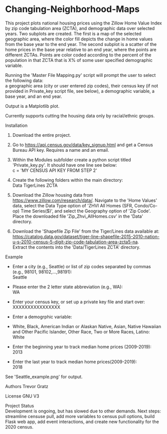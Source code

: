 # Changing-Neighborhood-Maps
 
 This project plots national housing prices using the Zillow Home Value Index by zip code tabulation area (ZCTA), and demographic data over selected years.
 Two subplots are created. The first is a map of the selected geographic area, where the color fill depicts the change in home values from the base year
 to the end year. The second subplot is a scatter of the home prices in the base year relative to an end year, where the points are different ZCTAs. Points 
 are color coded according to the percent of the population in that ZCTA that is X% of some user specified demographic variable. 
 
 Running the 'Master File Mapping.py' script will prompt the user to select the following data:  
 a geographic area (city or user entered zip codes), their census key (if not provided in Private_key script file, see below),
 a demographic variable, a base year, and an end year.

 Output is a Matplotlib plot. 

 Currently supports cutting the housing data only by racial/ethnic groups.

Installation

 1) Download the entire project.

 2) Go to https://api.census.gov/data/key_signup.html and get a Census Bureau API key.
    Requires a name and an email.

 3) Within the Modules subfolder create a python script titled 'Private_key.py'. It should have one line see below:  
    c = 'MY CENSUS API KEY FROM STEP 2'

 4) Create the following folders within the main directory:  
    Data
        TigerLines ZCTA

 5) Download the Zillow housing data from https://www.zillow.com/research/data/.
    Navigate to the 'Home Values' data, select the Data Type option of 'ZHVI All Homes (SFR, Condo/Co-op) Time Series($)',
    and select the Geography option of 'Zip Code'. Place the downloaded file 'Zip_Zhvi_AllHomes.csv' in the 'Data' directory.

 6) Download the 'Shapefile Zip File' from the Tiger/Lines data available at:   
    https://catalog.data.gov/dataset/tiger-line-shapefile-2015-2010-nation-u-s-2010-census-5-digit-zip-code-tabulation-area-zcta5-na.  
    Extract the contents into the 'Data/TigerLines ZCTA' directory.


Example 
 - Enter a city (e.g., Seattle) or list of zip codes separated by commas (e.g., 98101, 98102,...,98191):  
    Seattle

 - Please enter the 2 letter state abbreviation (e.g., WA):  
    WA

 - Enter your census key, or set up a private key file and start over:  
    XXXXXXXXXXXXXXXX

 - Enter a demogrphic variable:
 - White, Black, American Indian or Alaskan Native, Asian, Native Hawaiian and Other Pacific Islander, Other Race, Two or More Races, Latino:  
    White

 - Enter the beginning year to track median home prices (2009-2019):  
    2013

 - Enter the last year to track median home prices(2009-2019):   
    2018

See 'Seattle_example.png' for output.

Authors
 Trevor Gratz

License
 GNU V3

Project Status  
 Development is ongoing, but has slowed due to other demands. Next steps: streamline censuse pull, add more
 variables to census pull options, build Flask web app, add event interactions, and create new functionality for the 2020 census.